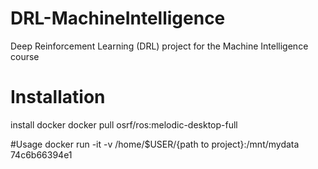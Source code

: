 # DRL-MachineIntelligence
Deep Reinforcement Learning (DRL) project for the Machine Intelligence course

# Installation
install docker
docker pull osrf/ros:melodic-desktop-full

#Usage
docker run -it -v /home/$USER/{path to project}:/mnt/mydata 74c6b66394e1
